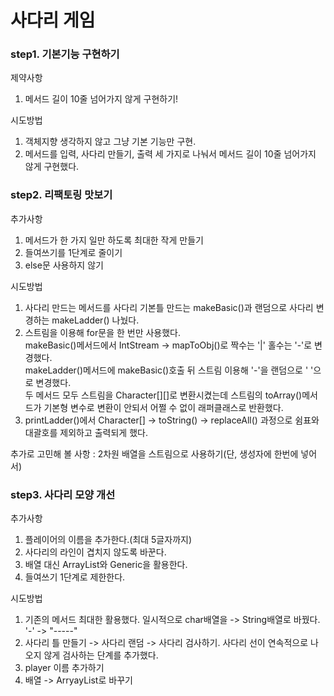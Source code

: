 # 사다리 게임 
### step1. 기본기능 구현하기
제약사항
1. 메서드 길이 10줄 넘어가지 않게 구현하기!

시도방법
1. 객체지향 생각하지 않고 그냥 기본 기능만 구현.<br>
2. 메서드를 입력, 사다리 만들기, 출력 세 가지로 나눠서 메서드 길이 10줄 넘어가지 않게 구현했다.

### step2. 리팩토링 맛보기
추가사항
1. 메서드가 한 가지 일만 하도록 최대한 작게 만들기
2. 들여쓰기를 1단계로 줄이기
3. else문 사용하지 않기

시도방법
1. 사다리 만드는 메서드를 사다리 기본틀 만드는 makeBasic()과 랜덤으로 사다리 변경하는 makeLadder() 나눴다.
2. 스트림을 이용해 for문을 한 번만 사용했다.<br>
   makeBasic()메서드에서 IntStream -> mapToObj()로 짝수는 '|' 홀수는 '-'로 변경했다.<br>
   makeLadder()메서드에 makeBasic()호출 뒤 스트림 이용해 '-'을 랜덤으로 ' '으로 변경했다.<br>
   두 메서드 모두 스트림을 Character[][]로 변환시켰는데 스트림의 toArray()메서드가 기본형 변수로 변환이 안되서 어쩔 수 없이 래퍼클래스로 반환했다.
3. printLadder()에서 Character[] -> toString() -> replaceAll() 과정으로 쉼표와 대괄호를 제외하고 출력되게 했다.

추가로 고민해 볼 사항 : 2차원 배열을 스트림으로 사용하기(단, 생성자에 한번에 넣어서)

### step3. 사다리 모양 개선
추가사항
1. 플레이어의 이름을 추가한다.(최대 5글자까지)
2. 사다리의 라인이 겹치지 않도록 바꾼다.
3. 배열 대신 ArrayList와 Generic을 활용한다.
4. 들여쓰기 1단계로 제한한다.

시도방법
1. 기존의 메서드 최대한 활용했다. 일시적으로 char배열을 -> String배열로 바꿨다. '-' -> "-----"
2. 사다리 틀 만들기 -> 사다리 랜덤 -> 사다리 검사하기. 사다리 선이 연속적으로 나오지 않게 검사하는 단계를 추가했다.
3. player 이름 추가하기
4. 배열 -> ArryayList로 바꾸기